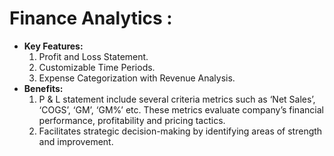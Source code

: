 # Finance Analytics :

- **Key Features:**
   1. Profit and Loss Statement.
   2. Customizable Time Periods.
   3. Expense Categorization with Revenue Analysis.
- **Benefits:**
   1. P & L statement include several criteria metrics such as ‘Net Sales’, ‘COGS’, ‘GM’, ‘GM%’ etc. These metrics evaluate 
      company’s financial performance, profitability and pricing tactics.
   2. Facilitates strategic decision-making by identifying areas of strength and improvement.


